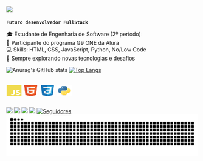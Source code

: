 <img src="https://readme-typing-svg.herokuapp.com/?font=Righteous&size=35&left=true&vleft=true&width=500&height=70&color=ff0000&duration=2000&lines=Aopa!+👋;+Carl1n+aqui+🔥;"/>

**`Futuro desenvolvedor FullStack`**

🎓 Estudante de Engenharia de Software (2º período)  
🚀 Participante do programa G9 ONE da Alura  
💻 Skills: HTML, CSS, JavaScript, Python, No/Low Code  
🌟 Sempre explorando novas tecnologias e desafios


![Anurag's GitHub stats](https://github-readme-stats.vercel.app/api?username=carl1tosbr&theme=shadow_red&show_icons=true)
[![Top Langs](https://github-readme-stats.vercel.app/api/top-langs/?username=carl1tosbr&theme=shadow_red&show&layout=donut)](https://github.com/anuraghazra/github-readme-stats)


<div style="display: inline_block"><br>
  <img align="center" alt="Rafa-Js" height="30" width="40" src="https://raw.githubusercontent.com/devicons/devicon/master/icons/javascript/javascript-plain.svg">
  <img align="center" alt="Rafa-HTML" height="30" width="40" src="https://raw.githubusercontent.com/devicons/devicon/master/icons/html5/html5-original.svg">
  <img align="center" alt="Rafa-CSS" height="30" width="40" src="https://raw.githubusercontent.com/devicons/devicon/master/icons/css3/css3-original.svg">
  <img align="center" alt="Rafa-Python" height="30" width="40" src="https://raw.githubusercontent.com/devicons/devicon/master/icons/python/python-original.svg">
  
</div>

  ##
  
<div>
   <a href="https://www.linkedin.com/in/carlos-rodrigo-f-santos-b03594365/" target="_blank"><img src="https://img.shields.io/badge/-LinkedIn-%230077B5?style=for-the-badge&logo=linkedin&logoColor=white" target="_blank"></a> 
  <a href="https://instagram.com/carl1tos_br" target="_blank"><img src="https://img.shields.io/badge/-Instagram-%23E4405F?style=for-the-badge&logo=instagram&logoColor=white" target="_blank"></a>
 	<a href="https://www.twitch.tv/carl1n__" target="_blank"><img src="https://img.shields.io/badge/Twitch-9146FF?style=for-the-badge&logo=twitch&logoColor=white" target="_blank"></a>
 <a href="https://discord.gg/jCyjbCKm2T" target="_blank"><img src="https://img.shields.io/badge/Discord-7289DA?style=for-the-badge&logo=discord&logoColor=white" target="_blank"></a> 
   <a href="https://github.com/carl1tosbr?tab=followers">
        <img 
            alt="Seguidores" 
            title="Me siga no GitHub" 
            src="https://custom-icon-badges.demolab.com/github/followers/Cauee-dev?color=236ad3&labelColor=1155ba&style=for-the-badge&logo=github&label=Seguidores&logoColor=white"
        />
    </a>

</div>

<picture>
<source media="(prefers-color-scheme: dark)" srcset="https://raw.githubusercontent.com/Carl1tosBR/Carl1tosBR/output/github-contribution-grid-snake-dark.svg">
<source media="(prefers-color-scheme: light)" srcset="https://raw.githubusercontent.com/Carl1tosBR/Carl1tosBR/output/github-contribution-grid-snake-dark.svg">
<img alt="github contribution grid snake animation" src="https://raw.githubusercontent.com/Carl1tosBR/Carl1tosBR/output/github-contribution-grid-snake.svg">
</picture>
